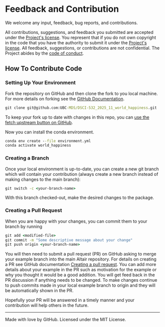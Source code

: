 # Feedback and Contribution

We welcome any input, feedback, bug reports, and contributions.

All contributions, suggestions, and feedback you submitted are accepted under the [Project's license](./LICENSE.md). You represent that if you do not own copyright in the code that you have the authority to submit it under the [Project's license](./LICENSE.md). All feedback, suggestions, or contributions are not confidential. The Project abides by the [code of conduct](./CODE_OF_CONDUCT.md).

## How To Contribute Code

### Setting Up Your Environment

Fork the repository on GitHub and then clone the fork to you local
machine. For more details on forking see the [GitHub
Documentation](https://help.github.com/en/articles/fork-a-repo).

```cmd
git clone git@github.com:UBC-MDS/DSCI-532_2025_11_world_happiness.git
```

To keep your fork up to date with changes in this repo,
you can [use the fetch upstream button on GitHub](https://docs.github.com/en/pull-requests/collaborating-with-pull-requests/working-with-forks/syncing-a-fork).

Now you can install the conda environment.

```cmd
conda env create --file environment.yml
conda activate world_happiness
```

### Creating a Branch

Once your local environment is up-to-date, you can create a new git branch
which will contain your contribution
(always create a new branch instead of making changes to the main branch):

```cmd
git switch -c <your-branch-name>
```

With this branch checked-out, make the desired changes to the package.

### Creating a Pull Request

When you are happy with your changes, you can commit them to your branch by running

```cmd
git add <modified-file>
git commit -m "Some descriptive message about your change"
git push origin <your-branch-name>
```

You will then need to submit a pull request (PR) on GitHub asking to merge
your example branch into the main Altair repository. For details on creating a PR see GitHub
documentation [Creating a pull
request](https://help.github.com/en/articles/creating-a-pull-request). You can
add more details about your example in the PR such as motivation for the
example or why you thought it would be a good addition.  You will get feed back
in the PR discussion if anything needs to be changed. To make changes continue
to push commits made in your local example branch to origin and they will be
automatically shown in the PR. 

Hopefully your PR will be answered in a timely manner and your contribution will
help others in the future.

---

Made with love by GitHub. Licensed under the MIT License.